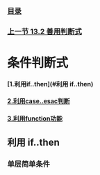### [目录](https://github.com/Letitmiss/Linux-learning/blob/master/README.md)
### [上一节 13.2 善用判断式 ](https://github.com/Letitmiss/Linux-learning/blob/master/blog/13.2shellscript.md)
# 条件判断式

#### [1.利用if..then](#利用 if..then)
#### [2.利用case..esac判断]()
#### [3.利用function功能]()


## 利用 if..then

### 单层简单条件
